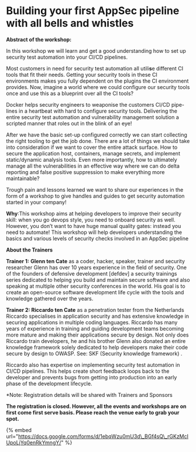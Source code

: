 # Building your first AppSec pipeline with all bells and whistles

**Abstract of the workshop:**

In this workshop we will learn and get a good understanding how to set up security test automation into your CI/CD pipelines.

Most customers in need for security test automation all utili**s**e different CI tools that fit their needs. Getting your security tools in these CI environments makes you fully dependent on the plugins the CI environment provides. Now, imagine a world where we could configure our security tools once and use this as a blueprint over all the CI tools?

Docker helps security engineers to weaponise the customers CI/CD pipe-lines in a heartbeat with hard to configure security tools. Delivering the entire security test automation and vulnerability management solution a scripted manner that roles out in the blink of an eye! 

After we have the basic set-up configured correctly we can start collecting the right tooling to get the job done. There are a lot of things we should take into consideration if we want to cover the entire attack surface. How to secure the application host, containers, manage secrets, and implement static/dynamic analysis tools. Even more importantly, how to ultimately manage all the vulnerabilities in an effective way where we can do delta reporting and false positive suppression to make everything more maintainable? 

Trough pain and lessons learned we want to share our experiences in the form of a workshop to give handles and guides to get security automation started in your company!

**Why**:This workshop aims at helping developers to improve their security skill: when you go devops style, you need to onboard security as well. However, you don’t want to have huge manual quality gates: instead you need to automate! This workshop will help developers understanding the basics and various levels of security checks involved in an AppSec pipeline

**About the Trainers**

**Trainer 1:** **Glenn ten Cate** as a coder, hacker, speaker, trainer and security researcher Glenn has over 10 years experience in the field of security. One of the founders of defensive development \[defdev\] a security trainings series dedicated to helping you build and maintain secure software and also speaking at multiple other security conferences in the world. His goal is to create an open-source software development life cycle with the tools and knowledge gathered over the years.

**Trainer 2: Riccardo ten Cate** as a penetration tester from the Netherlands Riccardo specialises in application security and has extensive knowledge in securing applications in multiple coding languages. Riccardo has many years of experience in training and guiding development teams becoming more mature and making their applications secure by design. Not only does Riccardo train developers, he and his brother Glenn also donated an entire knowledge framework solely dedicated to help developers make their code secure by design to OWASP. See: SKF \(Security knowledge framework\) . 

Riccardo also has expertise on implementing security test automation in CI/CD pipelines. This helps create short feedback loops back to the developer and prevents bugs from getting into production into an early phase of the development lifecycle.

\*Note: Registration details will be shared with Trainers and Sponsors

**The registration is closed. However, all the events and workshops are on first come first serve basis. Please reach the venue early to grab your spot.**

{% embed url="https://docs.google.com/forms/d/1ebqWzu0mU3d\_BGf4sQ\_rGKzMcIUpoLjYq0enRkYmngY/" %}

